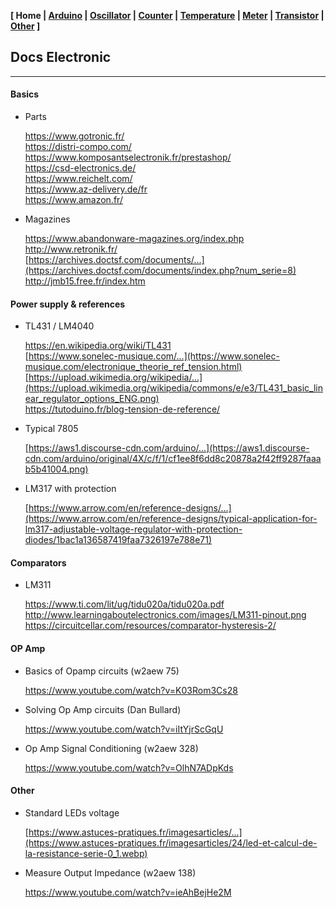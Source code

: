 <link href="style.css" rel="stylesheet"></link>

**[ Home | [Arduino](01-Arduino.html) | [Oscillator](02-Oscillator.html) | [Counter](03-Counter.html) | [Temperature](04-Temperature.html) | [Meter](05-Meter.html) | [Transistor](06-Transistor.html) | [Other](07-Other.html) ]**

## Docs Electronic

---

#### Basics

* Parts
    
    https://www.gotronic.fr/  
    https://distri-compo.com/  
    https://www.komposantselectronik.fr/prestashop/  
    https://csd-electronics.de/  
    https://www.reichelt.com/  
    https://www.az-delivery.de/fr  
    https://www.amazon.fr/  
    
* Magazines

    https://www.abandonware-magazines.org/index.php  
    http://www.retronik.fr/  
    [https://archives.doctsf.com/documents/...](https://archives.doctsf.com/documents/index.php?num_serie=8)  
    http://jmb15.free.fr/index.htm  


#### Power supply & references

* TL431 / LM4040
    
    https://en.wikipedia.org/wiki/TL431  
    [https://www.sonelec-musique.com/...](https://www.sonelec-musique.com/electronique_theorie_ref_tension.html)  
    [https://upload.wikimedia.org/wikipedia/...](https://upload.wikimedia.org/wikipedia/commons/e/e3/TL431_basic_linear_regulator_options_ENG.png)  
    https://tutoduino.fr/blog-tension-de-reference/  

* Typical 7805

    [https://aws1.discourse-cdn.com/arduino/...](https://aws1.discourse-cdn.com/arduino/original/4X/c/f/1/cf1ee8f6dd8c20878a2f42ff9287faaab5b41004.png)  

* LM317 with protection
    
    [https://www.arrow.com/en/reference-designs/...](https://www.arrow.com/en/reference-designs/typical-application-for-lm317-adjustable-voltage-regulator-with-protection-diodes/1bac1a136587419faa7326197e788e71)  


#### Comparators

* LM311
    
    https://www.ti.com/lit/ug/tidu020a/tidu020a.pdf  
    http://www.learningaboutelectronics.com/images/LM311-pinout.png  
    https://circuitcellar.com/resources/comparator-hysteresis-2/  


#### OP Amp

* Basics of Opamp circuits (w2aew 75)

    https://www.youtube.com/watch?v=K03Rom3Cs28  

* Solving Op Amp circuits (Dan Bullard)
    
    https://www.youtube.com/watch?v=iItYjrScGqU  

* Op Amp Signal Conditioning (w2aew 328)
    
    https://www.youtube.com/watch?v=OlhN7ADpKds  


#### Other

* Standard LEDs voltage
    
    [https://www.astuces-pratiques.fr/imagesarticles/...](https://www.astuces-pratiques.fr/imagesarticles/24/led-et-calcul-de-la-resistance-serie-0_1.webp)  

* Measure Output Impedance (w2aew 138)
    
    https://www.youtube.com/watch?v=ieAhBejHe2M  


